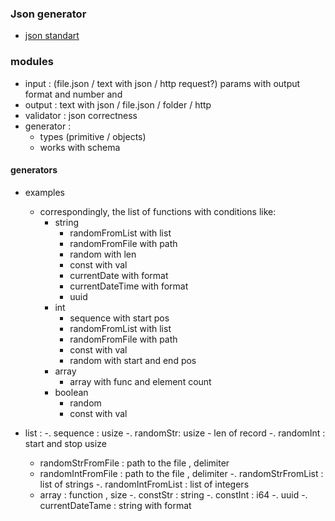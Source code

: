 ### Json generator

 - [json standart](https://www.json.org/json-en.html)
 
### modules
- input : (file.json / text with json / http request?) params with output format and number and 
- output : text with json / file.json / folder / http 
- validator : json correctness
- generator :  
    - types (primitive / objects)
    - works with schema  
    
#### generators
- examples  
    - correspondingly, the list of functions with conditions like:
        - string
            - randomFromList with list
            - randomFromFile with path
            - random with len
            - const with val
            - currentDate with format
            - currentDateTime with format
            - uuid
        - int 
            - sequence with start pos
            - randomFromList with list
            - randomFromFile with path
            - const with val
            - random with start and end pos
        - array
            - array with func and element count 
        - boolean
            - random
            - const with val     
            
- list :
    -. sequence : usize
    -. randomStr: usize - len of record
    -. randomInt : start and stop usize
    - randomStrFromFile : path to the file , delimiter
    - randomIntFromFile : path to the file , delimiter
    -. randomStrFromList : list of strings
    -. randomIntFromList : list of integers
    - array : function , size
    -. constStr : string 
    -. constInt : i64 
    -. uuid 
    -. currentDateTame : string with format
    